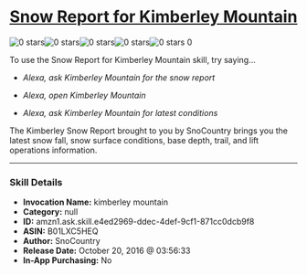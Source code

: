 # [Snow Report for Kimberley Mountain](http://alexa.amazon.com/#skills/amzn1.ask.skill.e4ed2969-ddec-4def-9cf1-871cc0dcb9f8)
![0 stars](../../images/ic_star_border_black_18dp_1x.png)![0 stars](../../images/ic_star_border_black_18dp_1x.png)![0 stars](../../images/ic_star_border_black_18dp_1x.png)![0 stars](../../images/ic_star_border_black_18dp_1x.png)![0 stars](../../images/ic_star_border_black_18dp_1x.png) 0

To use the Snow Report for Kimberley Mountain skill, try saying...

* *Alexa, ask Kimberley Mountain for the snow report*

* *Alexa, open Kimberley Mountain*

* *Alexa, ask Kimberley Mountain for latest conditions*

The Kimberley Snow Report brought to you by SnoCountry brings you the latest snow fall, snow surface conditions,  base depth, trail, and lift operations information.

***

### Skill Details

* **Invocation Name:** kimberley mountain
* **Category:** null
* **ID:** amzn1.ask.skill.e4ed2969-ddec-4def-9cf1-871cc0dcb9f8
* **ASIN:** B01LXC5HEQ
* **Author:** SnoCountry
* **Release Date:** October 20, 2016 @ 03:56:33
* **In-App Purchasing:** No
